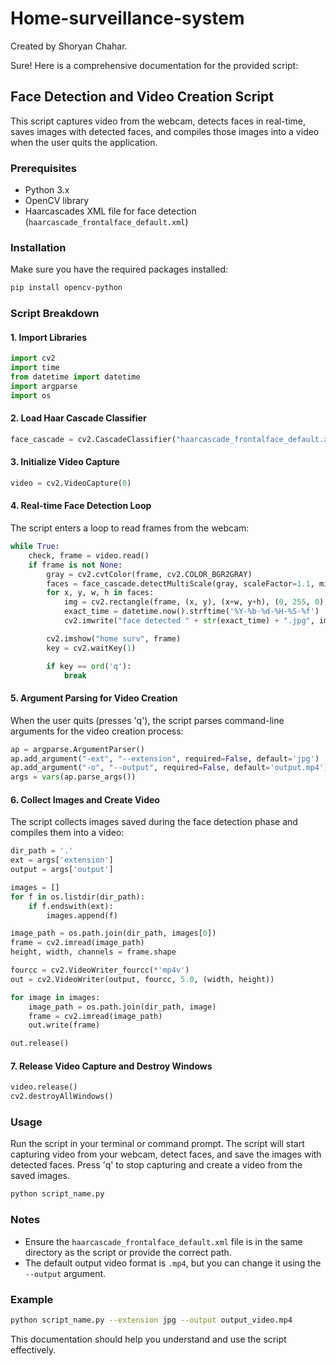 # Home-surveillance-system
Created by Shoryan Chahar.


Sure! Here is a comprehensive documentation for the provided script:

## Face Detection and Video Creation Script

This script captures video from the webcam, detects faces in real-time, saves images with detected faces, and compiles those images into a video when the user quits the application.

### Prerequisites
- Python 3.x
- OpenCV library
- Haarcascades XML file for face detection (`haarcascade_frontalface_default.xml`)

### Installation
Make sure you have the required packages installed:
```bash
pip install opencv-python
```

### Script Breakdown

#### 1. Import Libraries
```python
import cv2
import time
from datetime import datetime
import argparse
import os
```

#### 2. Load Haar Cascade Classifier
```python
face_cascade = cv2.CascadeClassifier("haarcascade_frontalface_default.xml")
```

#### 3. Initialize Video Capture
```python
video = cv2.VideoCapture(0)
```

#### 4. Real-time Face Detection Loop
The script enters a loop to read frames from the webcam:
```python
while True:
    check, frame = video.read()
    if frame is not None:
        gray = cv2.cvtColor(frame, cv2.COLOR_BGR2GRAY)
        faces = face_cascade.detectMultiScale(gray, scaleFactor=1.1, minNeighbors=10)
        for x, y, w, h in faces:
            img = cv2.rectangle(frame, (x, y), (x+w, y+h), (0, 255, 0), 3)
            exact_time = datetime.now().strftime('%Y-%b-%d-%H-%S-%f')
            cv2.imwrite("face detected " + str(exact_time) + ".jpg", img)

        cv2.imshow("home surv", frame)
        key = cv2.waitKey(1)

        if key == ord('q'):
            break
```

#### 5. Argument Parsing for Video Creation
When the user quits (presses 'q'), the script parses command-line arguments for the video creation process:
```python
ap = argparse.ArgumentParser()
ap.add_argument("-ext", "--extension", required=False, default='jpg')
ap.add_argument("-o", "--output", required=False, default='output.mp4')
args = vars(ap.parse_args())
```

#### 6. Collect Images and Create Video
The script collects images saved during the face detection phase and compiles them into a video:
```python
dir_path = '.'
ext = args['extension']
output = args['output']

images = []
for f in os.listdir(dir_path):
    if f.endswith(ext):
        images.append(f)

image_path = os.path.join(dir_path, images[0])
frame = cv2.imread(image_path)
height, width, channels = frame.shape

fourcc = cv2.VideoWriter_fourcc(*'mp4v')
out = cv2.VideoWriter(output, fourcc, 5.0, (width, height))

for image in images:
    image_path = os.path.join(dir_path, image)
    frame = cv2.imread(image_path)
    out.write(frame)

out.release()
```

#### 7. Release Video Capture and Destroy Windows
```python
video.release()
cv2.destroyAllWindows()
```

### Usage
Run the script in your terminal or command prompt. The script will start capturing video from your webcam, detect faces, and save the images with detected faces. Press 'q' to stop capturing and create a video from the saved images.

```bash
python script_name.py
```

### Notes
- Ensure the `haarcascade_frontalface_default.xml` file is in the same directory as the script or provide the correct path.
- The default output video format is `.mp4`, but you can change it using the `--output` argument.

### Example
```bash
python script_name.py --extension jpg --output output_video.mp4
```

This documentation should help you understand and use the script effectively.
